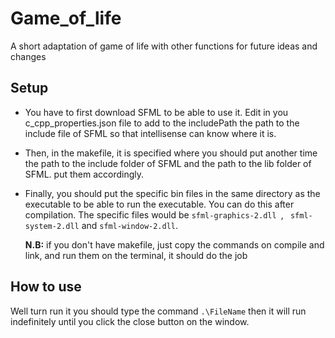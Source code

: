 # Game_of_life
A short adaptation of game of life with other functions for future ideas and changes

## Setup

- You have to first download SFML to be able to use it. Edit in you c_cpp_properties.json file to add to the includePath the path to the include file of SFML so that intellisense can know where it is.
- Then, in the makefile, it is specified where you should put another time the path to the include folder of SFML and the path to the lib folder of SFML. put them accordingly.
- Finally, you should put the specific bin files in the same directory as the executable to be able to run the executable. You can do this after compilation. The specific files would be ```sfml-graphics-2.dll ```, ``` sfml-system-2.dll``` and ```sfml-window-2.dll```.

  __N.B:__ if you don't have makefile, just copy the commands on compile and link, and run them on the terminal, it should do the job

 ## How to use
 Well turn run it you should type the command ``` .\FileName ``` then it will run indefinitely until you click the close button on the window.
